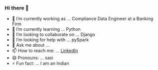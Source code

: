 ### Hi there 👋


- 🔭 I’m currently working as ... Compliance Data Engineer at a Banking Firm
- 🌱 I’m currently learning ... Python
- 👯 I’m looking to collaborate on ... Django
- 🤔 I’m looking for help with ... pySpark
- 💬 Ask me about ... 
- 📫 How to reach me: ... [LinkedIn](https://www.linkedin.com/sasidharpunna1992)
- 😄 Pronouns: ... sasi
- ⚡ Fun fact: ... I am an Indian
